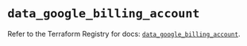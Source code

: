 # `data_google_billing_account`

Refer to the Terraform Registry for docs: [`data_google_billing_account`](https://registry.terraform.io/providers/hashicorp/google/6.36.0/docs/data-sources/billing_account).
